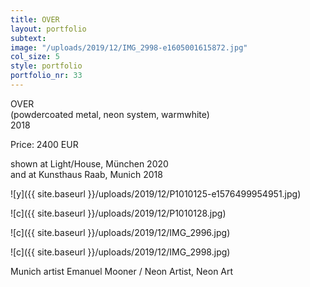 ```yaml
---
title: OVER
layout: portfolio
subtext: 
image: "/uploads/2019/12/IMG_2998-e1605001615872.jpg"
col_size: 5
style: portfolio
portfolio_nr: 33
---
```


OVER  
(powdercoated metal, neon system, warmwhite)  
2018

Price: 2400 EUR

shown at Light/House, München 2020  
and at Kunsthaus Raab, Munich 2018

![y]({{ site.baseurl }}/uploads/2019/12/P1010125-e1576499954951.jpg)

![c]({{ site.baseurl }}/uploads/2019/12/P1010128.jpg)

![c]({{ site.baseurl }}/uploads/2019/12/IMG_2996.jpg)

![c]({{ site.baseurl }}/uploads/2019/12/IMG_2998.jpg)

Munich artist Emanuel Mooner / Neon Artist, Neon Art